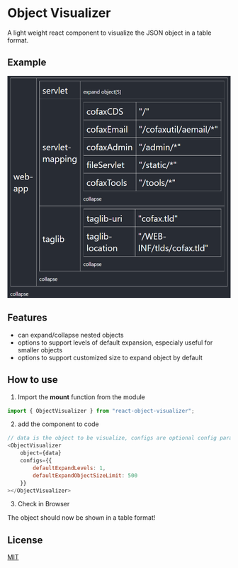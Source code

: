 # Object Visualizer

A light weight react component to visualize the JSON object in a table format.

## Example

![alt text](https://github.com/sdusttm/ReactObjectVisualizer/blob/main/app/screen-shots/Example.PNG?raw=true)

## Features

-   can expand/collapse nested objects
-   options to support levels of default expansion, especialy useful for smaller objects
-   options to support customized size to expand object by default

## How to use

1. Import the **mount** function from the module

```js
import { ObjectVisualizer } from "react-object-visualizer";
```

2. add the component to code

```js
// data is the object to be visualize, configs are optional config parameters
<ObjectVisualizer
    object={data}
    configs={{
        defaultExpandLevels: 1,
        defaultExpandObjectSizeLimit: 500
    }}
></ObjectVisualizer>
```

3. Check in Browser

The object should now be shown in a table format!

## License

[MIT](https://github.com/iendeavor/object-visualizer/blob/master/LICENSE)

